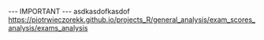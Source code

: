 --- IMPORTANT --- asdkasdofkasdof https://piotrwieczorekk.github.io/projects_R/general_analysis/exam_scores_analysis/exams_analysis
